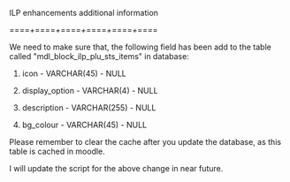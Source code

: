 ILP enhancements additional information

====*+*====*+*====*+*====*+*====*+*====

We need to make sure that, the following field has been add to the table called "mdl_block_ilp_plu_sts_items" in database:

1. icon - VARCHAR(45) - NULL

2. display_option - VARCHAR(4) - NULL

3. description - VARCHAR(255) - NULL

4. bg_colour - VARCHAR(45) - NULL


Please remember to clear the cache after you update the database, as this table is cached in moodle.


I will update the script for the above change in near future.